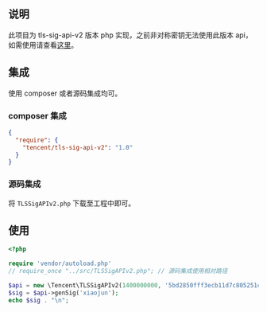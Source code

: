 ## 说明
此项目为 tls-sig-api-v2 版本 php 实现，之前非对称密钥无法使用此版本 api，如需使用请查看[这里](https://github.com/tencentyun/tls-sig-api-php)。

## 集成
使用 composer 或者源码集成均可。

### composer 集成
``` json
{
  "require": {
    "tencent/tls-sig-api-v2": "1.0"
  }
}
```

### 源码集成
将 `TLSSigAPIv2.php` 下载至工程中即可。

## 使用
``` php
<?php

require 'vendor/autoload.php'
// require_once "../src/TLSSigAPIv2.php"; // 源码集成使用相对路径 

$api = new \Tencent\TLSSigAPIv2(1400000000, '5bd2850fff3ecb11d7c805251c51ee463a25727bddc2385f3fa8bfee1bb93b5e');
$sig = $api->genSig('xiaojun');
echo $sig . "\n";
```
